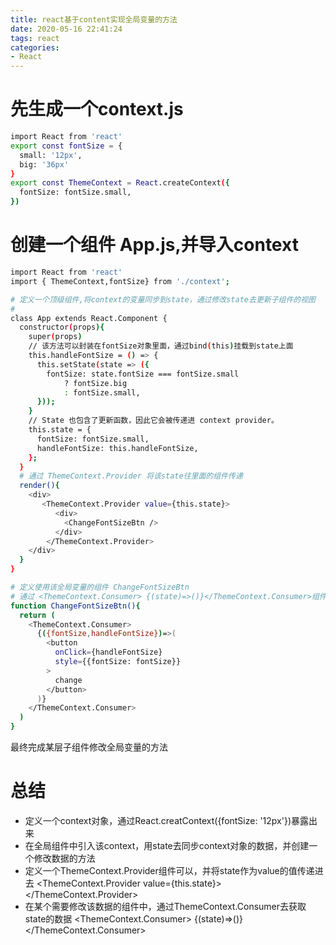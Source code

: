 ```yaml
---
title: react基于content实现全局变量的方法
date: 2020-05-16 22:41:24
tags: react
categories: 
- React
---
```

# 先生成一个context.js
``` bash 
import React from 'react'
export const fontSize = {
  small: '12px',
  big: '36px'
}
export const ThemeContext = React.createContext({
  fontSize: fontSize.small,
})
```

# 创建一个组件 App.js,并导入context
``` bash 
import React from 'react'
import { ThemeContext,fontSize} from './context';

# 定义一个顶级组件,将context的变量同步到state，通过修改state去更新子组件的视图
# 
class App extends React.Component {
  constructor(props){
    super(props)
    // 该方法可以封装在fontSize对象里面，通过bind(this)挂载到state上面
    this.handleFontSize = () => {
      this.setState(state => ({
        fontSize: state.fontSize === fontSize.small
            ? fontSize.big
            : fontSize.small,
      }));
    }
    // State 也包含了更新函数，因此它会被传递进 context provider。
    this.state = {
      fontSize: fontSize.small,
      handleFontSize: this.handleFontSize,
    };
  }
  # 通过 ThemeContext.Provider 将该state往里面的组件传递
  render(){
    <div>
       <ThemeContext.Provider value={this.state}>
          <div>
            <ChangeFontSizeBtn />
          </div>
        </ThemeContext.Provider>
    </div>
  }
}

# 定义使用该全局变量的组件 ChangeFontSizeBtn
# 通过 <ThemeContext.Consumer> {(state)=>()}</ThemeContext.Consumer>组件获取该state
function ChangeFontSizeBtn(){
  return (
    <ThemeContext.Consumer>
      {({fontSize,handleFontSize})=>(
        <button
          onClick={handleFontSize}
          style={{fontSize: fontSize}}  
        >
          change
        </button>
      )}
    </ThemeContext.Consumer>
  )
}


```

最终完成某层子组件修改全局变量的方法

# 总结
* 定义一个context对象，通过React.creatContext({fontSize: '12px'})暴露出来
* 在全局组件中引入该context，用state去同步context对象的数据，并创建一个修改数据的方法
* 定义一个ThemeContext.Provider组件可以，并将state作为value的值传递进去 <ThemeContext.Provider value={this.state}></ThemeContext.Provider>
* 在某个需要修改该数据的组件中，通过ThemeContext.Consumer去获取state的数据 <ThemeContext.Consumer> {(state)=>()}</ThemeContext.Consumer>


